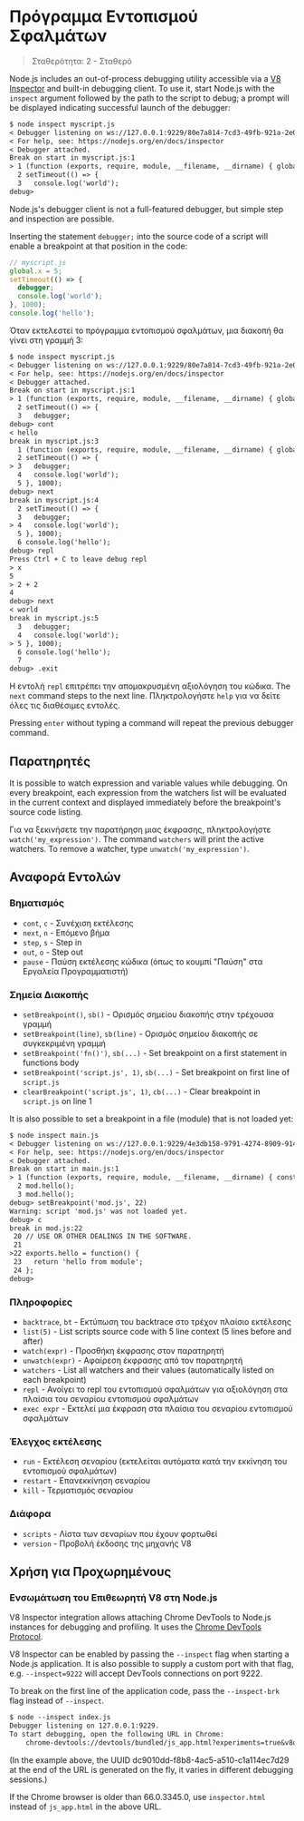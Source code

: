 # Πρόγραμμα Εντοπισμού Σφαλμάτων

<!--introduced_in=v0.9.12-->

> Σταθερότητα: 2 - Σταθερό

<!-- type=misc -->

Node.js includes an out-of-process debugging utility accessible via a [V8 Inspector](#debugger_v8_inspector_integration_for_node_js) and built-in debugging client. To use it, start Node.js with the `inspect` argument followed by the path to the script to debug; a prompt will be displayed indicating successful launch of the debugger:

```txt
$ node inspect myscript.js
< Debugger listening on ws://127.0.0.1:9229/80e7a814-7cd3-49fb-921a-2e02228cd5ba
< For help, see: https://nodejs.org/en/docs/inspector
< Debugger attached.
Break on start in myscript.js:1
> 1 (function (exports, require, module, __filename, __dirname) { global.x = 5;
  2 setTimeout(() => {
  3   console.log('world');
debug>
```

Node.js's debugger client is not a full-featured debugger, but simple step and inspection are possible.

Inserting the statement `debugger;` into the source code of a script will enable a breakpoint at that position in the code:

<!-- eslint-disable no-debugger -->

```js
// myscript.js
global.x = 5;
setTimeout(() => {
  debugger;
  console.log('world');
}, 1000);
console.log('hello');
```

Όταν εκτελεστεί το πρόγραμμα εντοπισμού σφαλμάτων, μια διακοπή θα γίνει στη γραμμή 3:

```txt
$ node inspect myscript.js
< Debugger listening on ws://127.0.0.1:9229/80e7a814-7cd3-49fb-921a-2e02228cd5ba
< For help, see: https://nodejs.org/en/docs/inspector
< Debugger attached.
Break on start in myscript.js:1
> 1 (function (exports, require, module, __filename, __dirname) { global.x = 5;
  2 setTimeout(() => {
  3   debugger;
debug> cont
< hello
break in myscript.js:3
  1 (function (exports, require, module, __filename, __dirname) { global.x = 5;
  2 setTimeout(() => {
> 3   debugger;
  4   console.log('world');
  5 }, 1000);
debug> next
break in myscript.js:4
  2 setTimeout(() => {
  3   debugger;
> 4   console.log('world');
  5 }, 1000);
  6 console.log('hello');
debug> repl
Press Ctrl + C to leave debug repl
> x
5
> 2 + 2
4
debug> next
< world
break in myscript.js:5
  3   debugger;
  4   console.log('world');
> 5 }, 1000);
  6 console.log('hello');
  7
debug> .exit
```

Η εντολή `repl` επιτρέπει την απομακρυσμένη αξιολόγηση του κώδικα. The `next` command steps to the next line. Πληκτρολογήστε `help` για να δείτε όλες τις διαθέσιμες εντολές.

Pressing `enter` without typing a command will repeat the previous debugger command.

## Παρατηρητές

It is possible to watch expression and variable values while debugging. On every breakpoint, each expression from the watchers list will be evaluated in the current context and displayed immediately before the breakpoint's source code listing.

Για να ξεκινήσετε την παρατήρηση μιας έκφρασης, πληκτρολογήστε `watch('my_expression')`. The command `watchers` will print the active watchers. To remove a watcher, type `unwatch('my_expression')`.

## Αναφορά Εντολών

### Βηματισμός

* `cont`, `c` - Συνέχιση εκτέλεσης
* `next`, `n` - Επόμενο βήμα
* `step`, `s` - Step in
* `out`, `o` - Step out
* `pause` - Παύση εκτέλεσης κώδικα (όπως το κουμπί "Παύση" στα Εργαλεία Προγραμματιστή)

### Σημεία Διακοπής

* `setBreakpoint()`, `sb()` - Ορισμός σημείου διακοπής στην τρέχουσα γραμμή
* `setBreakpoint(line)`, `sb(line)` - Ορισμός σημείου διακοπής σε συγκεκριμένη γραμμή
* `setBreakpoint('fn()')`, `sb(...)` - Set breakpoint on a first statement in functions body
* `setBreakpoint('script.js', 1)`, `sb(...)` - Set breakpoint on first line of `script.js`
* `clearBreakpoint('script.js', 1)`, `cb(...)` - Clear breakpoint in `script.js` on line 1

It is also possible to set a breakpoint in a file (module) that is not loaded yet:

```txt
$ node inspect main.js
< Debugger listening on ws://127.0.0.1:9229/4e3db158-9791-4274-8909-914f7facf3bd
< For help, see: https://nodejs.org/en/docs/inspector
< Debugger attached.
Break on start in main.js:1
> 1 (function (exports, require, module, __filename, __dirname) { const mod = require('./mod.js');
  2 mod.hello();
  3 mod.hello();
debug> setBreakpoint('mod.js', 22)
Warning: script 'mod.js' was not loaded yet.
debug> c
break in mod.js:22
 20 // USE OR OTHER DEALINGS IN THE SOFTWARE.
 21
>22 exports.hello = function() {
 23   return 'hello from module';
 24 };
debug>
```

### Πληροφορίες

* `backtrace`, `bt` - Εκτύπωση του backtrace στο τρέχον πλαίσιο εκτέλεσης
* `list(5)` - List scripts source code with 5 line context (5 lines before and after)
* `watch(expr)` - Προσθήκη έκφρασης στον παρατηρητή
* `unwatch(expr)` - Αφαίρεση έκφρασης από τον παρατηρητή
* `watchers` - List all watchers and their values (automatically listed on each breakpoint)
* `repl` - Ανοίγει το repl του εντοπισμού σφαλμάτων για αξιολόγηση στα πλαίσια του σεναρίου εντοπισμού σφαλμάτων
* `exec expr` - Εκτελεί μια έκφραση στα πλαίσια του σεναρίου εντοπισμού σφαλμάτων

### Έλεγχος εκτέλεσης

* `run` - Εκτέλεση σεναρίου (εκτελείται αυτόματα κατά την εκκίνηση του εντοπισμού σφαλμάτων)
* `restart` - Επανεκκίνηση σεναρίου
* `kill` - Τερματισμός σεναρίου

### Διάφορα

* `scripts` - Λίστα των σεναρίων που έχουν φορτωθεί
* `version` - Προβολή έκδοσης της μηχανής V8

## Χρήση για Προχωρημένους

### Ενσωμάτωση του Επιθεωρητή V8 στη Node.js

V8 Inspector integration allows attaching Chrome DevTools to Node.js instances for debugging and profiling. It uses the [Chrome DevTools Protocol](https://chromedevtools.github.io/devtools-protocol/).

V8 Inspector can be enabled by passing the `--inspect` flag when starting a Node.js application. It is also possible to supply a custom port with that flag, e.g. `--inspect=9222` will accept DevTools connections on port 9222.

To break on the first line of the application code, pass the `--inspect-brk` flag instead of `--inspect`.

```txt
$ node --inspect index.js
Debugger listening on 127.0.0.1:9229.
To start debugging, open the following URL in Chrome:
    chrome-devtools://devtools/bundled/js_app.html?experiments=true&v8only=true&ws=127.0.0.1:9229/dc9010dd-f8b8-4ac5-a510-c1a114ec7d29
```

(In the example above, the UUID dc9010dd-f8b8-4ac5-a510-c1a114ec7d29 at the end of the URL is generated on the fly, it varies in different debugging sessions.)

If the Chrome browser is older than 66.0.3345.0, use `inspector.html` instead of `js_app.html` in the above URL.